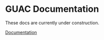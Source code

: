 # GUAC Documentation

These docs are currently under construction.

[Documentation](https://guac.sh/)
